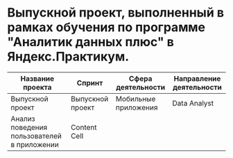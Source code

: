 # Выпускной проект, выполненный в рамках обучения по программе "Аналитик данных плюс" в Яндекс.Практикум.

| Название проекта | Спринт | Сфера деятельности | Направление деятельности | 
| ------------- | ------------- | ------------- | ------------- |
|Выпускной проект | Выпускной проект | Мобильные приложения | Data Analyst | Навыки и интрументы | 
| Анализ поведения пользователей в приложении | Content Cell |
